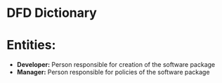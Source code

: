 # DFD Dictionary

# Entities:
+ **Developer:** Person responsible for creation of the software package
+ **Manager:** Person responsible for policies of the software package
